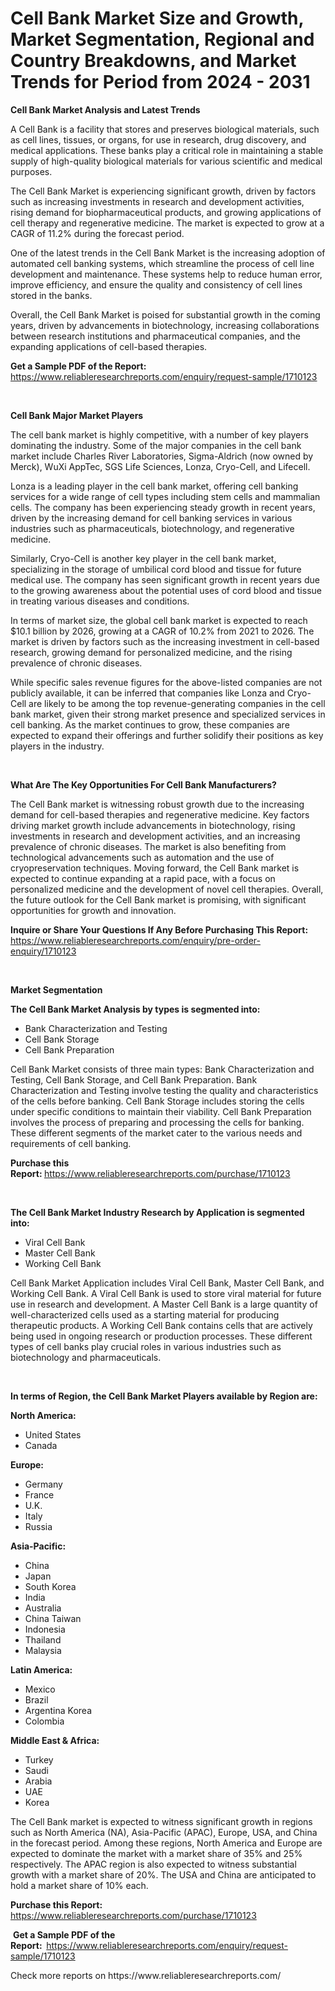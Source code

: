 <p><h1>Cell Bank Market Size and Growth, Market Segmentation, Regional and Country Breakdowns, and Market Trends for Period from 2024 -  2031</h1></p><p><strong>Cell Bank Market Analysis and Latest Trends</strong></p>
<p><p>A Cell Bank is a facility that stores and preserves biological materials, such as cell lines, tissues, or organs, for use in research, drug discovery, and medical applications. These banks play a critical role in maintaining a stable supply of high-quality biological materials for various scientific and medical purposes.</p><p>The Cell Bank Market is experiencing significant growth, driven by factors such as increasing investments in research and development activities, rising demand for biopharmaceutical products, and growing applications of cell therapy and regenerative medicine. The market is expected to grow at a CAGR of 11.2% during the forecast period.</p><p>One of the latest trends in the Cell Bank Market is the increasing adoption of automated cell banking systems, which streamline the process of cell line development and maintenance. These systems help to reduce human error, improve efficiency, and ensure the quality and consistency of cell lines stored in the banks.</p><p>Overall, the Cell Bank Market is poised for substantial growth in the coming years, driven by advancements in biotechnology, increasing collaborations between research institutions and pharmaceutical companies, and the expanding applications of cell-based therapies.</p></p>
<p><strong>Get a Sample PDF of the Report:&nbsp;</strong> <a href="https://www.reliableresearchreports.com/enquiry/request-sample/1710123">https://www.reliableresearchreports.com/enquiry/request-sample/1710123</a></p>
<p>&nbsp;</p>
<p><strong>Cell Bank Major Market Players</strong></p>
<p><p>The cell bank market is highly competitive, with a number of key players dominating the industry. Some of the major companies in the cell bank market include Charles River Laboratories, Sigma-Aldrich (now owned by Merck), WuXi AppTec, SGS Life Sciences, Lonza, Cryo-Cell, and Lifecell.</p><p>Lonza is a leading player in the cell bank market, offering cell banking services for a wide range of cell types including stem cells and mammalian cells. The company has been experiencing steady growth in recent years, driven by the increasing demand for cell banking services in various industries such as pharmaceuticals, biotechnology, and regenerative medicine.</p><p>Similarly, Cryo-Cell is another key player in the cell bank market, specializing in the storage of umbilical cord blood and tissue for future medical use. The company has seen significant growth in recent years due to the growing awareness about the potential uses of cord blood and tissue in treating various diseases and conditions.</p><p>In terms of market size, the global cell bank market is expected to reach $10.1 billion by 2026, growing at a CAGR of 10.2% from 2021 to 2026. The market is driven by factors such as the increasing investment in cell-based research, growing demand for personalized medicine, and the rising prevalence of chronic diseases.</p><p>While specific sales revenue figures for the above-listed companies are not publicly available, it can be inferred that companies like Lonza and Cryo-Cell are likely to be among the top revenue-generating companies in the cell bank market, given their strong market presence and specialized services in cell banking. As the market continues to grow, these companies are expected to expand their offerings and further solidify their positions as key players in the industry.</p></p>
<p>&nbsp;</p>
<p><strong>What Are The Key Opportunities For Cell Bank Manufacturers?</strong></p>
<p><p>The Cell Bank market is witnessing robust growth due to the increasing demand for cell-based therapies and regenerative medicine. Key factors driving market growth include advancements in biotechnology, rising investments in research and development activities, and an increasing prevalence of chronic diseases. The market is also benefiting from technological advancements such as automation and the use of cryopreservation techniques. Moving forward, the Cell Bank market is expected to continue expanding at a rapid pace, with a focus on personalized medicine and the development of novel cell therapies. Overall, the future outlook for the Cell Bank market is promising, with significant opportunities for growth and innovation.</p></p>
<p><strong>Inquire or Share Your Questions If Any Before Purchasing This Report:</strong> <a href="https://www.reliableresearchreports.com/enquiry/pre-order-enquiry/1710123">https://www.reliableresearchreports.com/enquiry/pre-order-enquiry/1710123</a></p>
<p>&nbsp;</p>
<p><strong>Market Segmentation</strong></p>
<p><strong>The Cell Bank Market Analysis by types is segmented into:</strong></p>
<p><ul><li>Bank Characterization and Testing</li><li>Cell Bank Storage</li><li>Cell Bank Preparation</li></ul></p>
<p><p>Cell Bank Market consists of three main types: Bank Characterization and Testing, Cell Bank Storage, and Cell Bank Preparation. Bank Characterization and Testing involve testing the quality and characteristics of the cells before banking. Cell Bank Storage includes storing the cells under specific conditions to maintain their viability. Cell Bank Preparation involves the process of preparing and processing the cells for banking. These different segments of the market cater to the various needs and requirements of cell banking.</p></p>
<p><strong>Purchase this Report:&nbsp;</strong><a href="https://www.reliableresearchreports.com/purchase/1710123">https://www.reliableresearchreports.com/purchase/1710123</a></p>
<p>&nbsp;</p>
<p><strong>The Cell Bank Market Industry Research by Application is segmented into:</strong></p>
<p><ul><li>Viral Cell Bank</li><li>Master Cell Bank</li><li>Working Cell Bank</li></ul></p>
<p><p>Cell Bank Market Application includes Viral Cell Bank, Master Cell Bank, and Working Cell Bank. A Viral Cell Bank is used to store viral material for future use in research and development. A Master Cell Bank is a large quantity of well-characterized cells used as a starting material for producing therapeutic products. A Working Cell Bank contains cells that are actively being used in ongoing research or production processes. These different types of cell banks play crucial roles in various industries such as biotechnology and pharmaceuticals.</p></p>
<p>&nbsp;</p>
<p><strong>In terms of Region, the Cell Bank Market Players available by Region are:</strong></p>
<p>
    <p> <strong> North America: </strong>
        <ul>
            <li>United States</li>
            <li>Canada</li>
        </ul>
        </p> 
    <p> <strong> Europe: </strong>
        <ul>
            <li>Germany</li>
            <li>France</li>
            <li>U.K.</li>
            <li>Italy</li>
            <li>Russia</li>
        </ul>
        </p> 
    <p> <strong> Asia-Pacific: </strong>
        <ul>
            <li>China</li>
            <li>Japan</li>
            <li>South Korea</li>
            <li>India</li>
            <li>Australia</li>
            <li>China Taiwan</li>
            <li>Indonesia</li>
            <li>Thailand</li>
            <li>Malaysia</li>
        </ul>
        </p> 
    <p> <strong> Latin America: </strong>
        <ul>
            <li>Mexico</li>
            <li>Brazil</li>
            <li>Argentina Korea</li>
            <li>Colombia</li>
        </ul>
        </p> 
    <p> <strong> Middle East & Africa: </strong>
        <ul>
            <li>Turkey</li>
            <li>Saudi</li>
            <li>Arabia</li>
            <li>UAE</li>
            <li>Korea</li>
        </ul>
    </p>
    </p>
<p><p>The Cell Bank market is expected to witness significant growth in regions such as North America (NA), Asia-Pacific (APAC), Europe, USA, and China in the forecast period. Among these regions, North America and Europe are expected to dominate the market with a market share of 35% and 25% respectively. The APAC region is also expected to witness substantial growth with a market share of 20%. The USA and China are anticipated to hold a market share of 10% each.</p></p>
<p><strong>Purchase this Report: </strong><a href="https://www.reliableresearchreports.com/purchase/1710123">https://www.reliableresearchreports.com/purchase/1710123</a></p>
<p>&nbsp;<strong>Get a Sample PDF of the Report:&nbsp;&nbsp;</strong><a href="https://www.reliableresearchreports.com/enquiry/request-sample/1710123">https://www.reliableresearchreports.com/enquiry/request-sample/1710123</a></p>
<p><strong></strong></p>
<p>Check more reports on https://www.reliableresearchreports.com/</p>